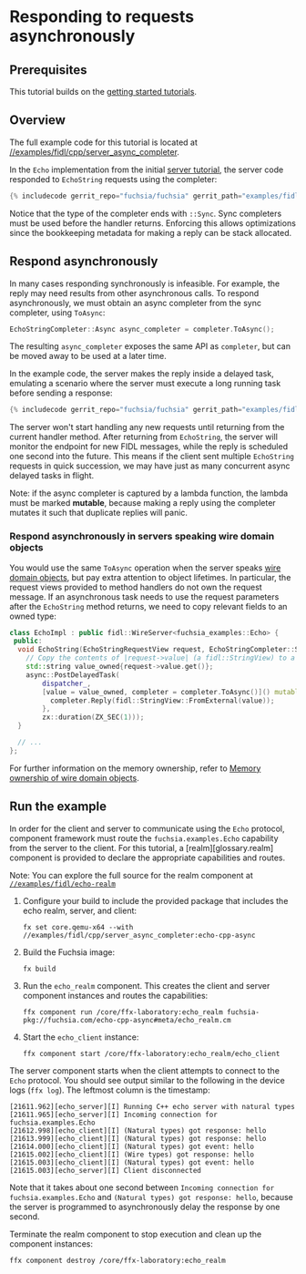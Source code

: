 # Responding to requests asynchronously

## Prerequisites

This tutorial builds on the [getting started tutorials][overview].

## Overview

The full example code for this tutorial is located at
[//examples/fidl/cpp/server_async_completer][src].

In the `Echo` implementation from the initial [server tutorial][server-tut], the
server code responded to `EchoString` requests using the completer:

```cpp
{% includecode gerrit_repo="fuchsia/fuchsia" gerrit_path="examples/fidl/cpp/server/main.cc" region_tag="impl-echo-string" adjust_indentation="auto" %}
```

Notice that the type of the completer ends with `::Sync`. Sync completers must
be used before the handler returns. Enforcing this allows optimizations since
the bookkeeping metadata for making a reply can be stack allocated.

## Respond asynchronously

In many cases responding synchronously is infeasible. For example, the reply may
need results from other asynchronous calls. To respond asynchronously, we must
obtain an async completer from the sync completer, using `ToAsync`:

```cpp
EchoStringCompleter::Async async_completer = completer.ToAsync();
```

The resulting `async_completer` exposes the same API as `completer`, but can be
moved away to be used at a later time.

In the example code, the server makes the reply inside a delayed task, emulating
a scenario where the server must execute a long running task before sending a
response:

```cpp
{% includecode gerrit_repo="fuchsia/fuchsia" gerrit_path="examples/fidl/cpp/server_async_completer/main.cc" region_tag="impl-echo-string" adjust_indentation="auto" %}
```

The server won't start handling any new requests until returning from the
current handler method. After returning from `EchoString`, the server will
monitor the endpoint for new FIDL messages, while the reply is scheduled one
second into the future. This means if the client sent multiple `EchoString`
requests in quick succession, we may have just as many concurrent async delayed
tasks in flight.

Note: if the async completer is captured by a lambda function, the lambda must
be marked **mutable**, because making a reply using the completer mutates it
such that duplicate replies will panic.

### Respond asynchronously in servers speaking wire domain objects

You would use the same `ToAsync` operation when the server speaks
[wire domain objects][wire-types], but pay extra attention to object lifetimes.
In particular, the request views provided to method handlers do not own the
request message. If an asynchronous task needs to use the request parameters
after the `EchoString` method returns, we need to copy relevant fields to an
owned type:

```cpp
class EchoImpl : public fidl::WireServer<fuchsia_examples::Echo> {
 public:
  void EchoString(EchoStringRequestView request, EchoStringCompleter::Sync& completer) override {
    // Copy the contents of |request->value| (a fidl::StringView) to a string.
    std::string value_owned{request->value.get()};
    async::PostDelayedTask(
        dispatcher_,
        [value = value_owned, completer = completer.ToAsync()]() mutable {
          completer.Reply(fidl::StringView::FromExternal(value));
        },
        zx::duration(ZX_SEC(1)));
  }

  // ...
};
```

For further information on the memory ownership, refer to
[Memory ownership of wire domain objects][memory-ownership].

## Run the example

In order for the client and server to communicate using the `Echo` protocol,
component framework must route the `fuchsia.examples.Echo` capability from the
server to the client. For this tutorial, a [realm][glossary.realm] component is
provided to declare the appropriate capabilities and routes.

Note: You can explore the full source for the realm component at
[`//examples/fidl/echo-realm`](/examples/fidl/echo-realm)

1. Configure your build to include the provided package that includes the
   echo realm, server, and client:

    ```posix-terminal
    fx set core.qemu-x64 --with //examples/fidl/cpp/server_async_completer:echo-cpp-async
    ```

1. Build the Fuchsia image:

   ```posix-terminal
   fx build
   ```

1. Run the `echo_realm` component. This creates the client and server component
   instances and routes the capabilities:

    ```posix-terminal
    ffx component run /core/ffx-laboratory:echo_realm fuchsia-pkg://fuchsia.com/echo-cpp-async#meta/echo_realm.cm
    ```

1. Start the `echo_client` instance:

    ```posix-terminal
    ffx component start /core/ffx-laboratory:echo_realm/echo_client
    ```

The server component starts when the client attempts to connect to the `Echo`
protocol. You should see output similar to the following in the device logs
(`ffx log`). The leftmost column is the timestamp:

```none {:.devsite-disable-click-to-copy}
[21611.962][echo_server][I] Running C++ echo server with natural types
[21611.965][echo_server][I] Incoming connection for fuchsia.examples.Echo
[21612.998][echo_client][I] (Natural types) got response: hello
[21613.999][echo_client][I] (Natural types) got response: hello
[21614.000][echo_client][I] (Natural types) got event: hello
[21615.002][echo_client][I] (Wire types) got response: hello
[21615.003][echo_client][I] (Natural types) got event: hello
[21615.003][echo_server][I] Client disconnected
```

Note that it takes about one second between
`Incoming connection for fuchsia.examples.Echo` and
`(Natural types) got response: hello`, because the server is programmed to
asynchronously delay the response by one second.

Terminate the realm component to stop execution and clean up the component
instances:

```posix-terminal
ffx component destroy /core/ffx-laboratory:echo_realm
```

<!-- xrefs -->
[src]: /examples/fidl/cpp/server_async_completer
[server-tut]: /development/languages/fidl/tutorials/cpp/basics/server.md
[overview]: /development/languages/fidl/tutorials/cpp/README.md
[memory-ownership]: /development/languages/fidl/tutorials/cpp/topics/wire-memory-ownership.md
[wire-types]: /development/languages/fidl/tutorials/cpp/basics/domain-objects.md#using-wire
